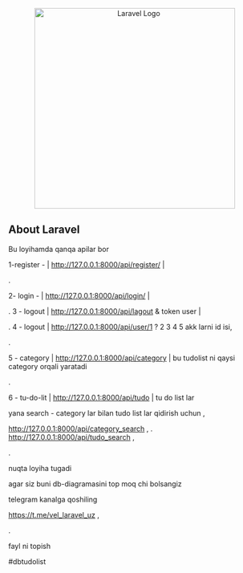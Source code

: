 <p align="center"><a href="https://laravel.com" target="_blank"><img src="https://i.scdn.co/image/ab6761610000e5eb570eed1b9b853f5e87ab3363" width="400" alt="Laravel Logo"></a></p>


## About Laravel

Bu loyihamda qanqa apilar bor

1-register -  | http://127.0.0.1:8000/api/register/ |

.

2- login - | http://127.0.0.1:8000/api/login/ |

.
3 - logout | http://127.0.0.1:8000/api/lagout & token user |

.
4 - logout | http://127.0.0.1:8000/api/user/1 ? 2 3 4 5 akk larni id isi,

.

5 - category | http://127.0.0.1:8000/api/category | bu tudolist ni qaysi category orqali yaratadi

.

6 - tu-do-lit | http://127.0.0.1:8000/api/tudo | tu do list lar 

yana search - category lar bilan tudo list lar qidirish uchun ,

http://127.0.0.1:8000/api/category_search ,
.
http://127.0.0.1:8000/api/tudo_search , 

.

nuqta loyiha tugadi 

agar siz buni db-diagramasini top moq chi bolsangiz  

telegram kanalga qoshiling 


https://t.me/vel_laravel_uz ,

. 

fayl ni topish 

#dbtudolist 




